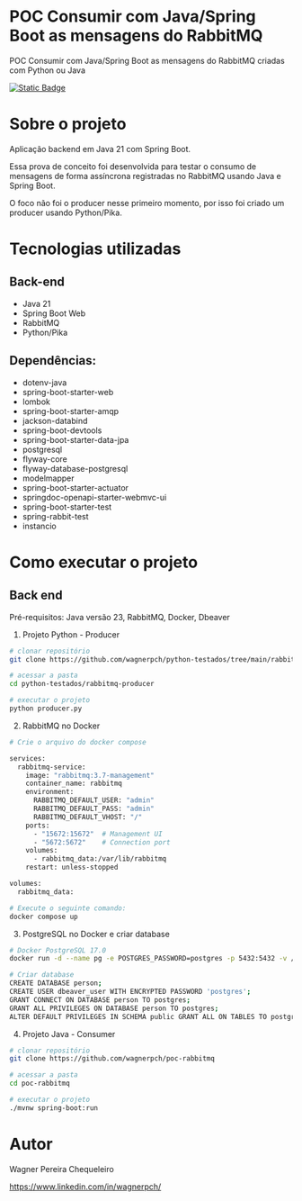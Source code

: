 # POC Consumir com Java/Spring Boot as mensagens do RabbitMQ
POC Consumir com Java/Spring Boot as mensagens do RabbitMQ criadas com Python ou Java

[![Static Badge](https://img.shields.io/badge/license-GNU-green)](https://github.com/wagnerpch/poc-rabbitmq/blob/main/LICENSE)

# Sobre o projeto

Aplicação backend em Java 21 com Spring Boot.

Essa prova de conceito foi desenvolvida para testar o consumo de mensagens de forma assíncrona registradas no RabbitMQ usando Java e Spring Boot.

O foco não foi o producer nesse primeiro momento, por isso foi criado um producer usando Python/Pika.

# Tecnologias utilizadas

## Back-end

- Java 21
- Spring Boot Web
- RabbitMQ
- Python/Pika

## Dependências:
- dotenv-java
- spring-boot-starter-web
- lombok
- spring-boot-starter-amqp
- jackson-databind
- spring-boot-devtools
- spring-boot-starter-data-jpa
- postgresql
- flyway-core
- flyway-database-postgresql
- modelmapper
- spring-boot-starter-actuator
- springdoc-openapi-starter-webmvc-ui
- spring-boot-starter-test
- spring-rabbit-test
- instancio

# Como executar o projeto

## Back end

Pré-requisitos: Java versão 23, RabbitMQ, Docker, Dbeaver

1) Projeto Python - Producer

```bash
# clonar repositório
git clone https://github.com/wagnerpch/python-testados/tree/main/rabbitmq-producer

# acessar a pasta
cd python-testados/rabbitmq-producer

# executar o projeto
python producer.py
```

2) RabbitMQ no Docker

```bash
# Crie o arquivo do docker compose

services:
  rabbitmq-service:
    image: "rabbitmq:3.7-management"
    container_name: rabbitmq
    environment:
      RABBITMQ_DEFAULT_USER: "admin"
      RABBITMQ_DEFAULT_PASS: "admin"
      RABBITMQ_DEFAULT_VHOST: "/"
    ports:
      - "15672:15672"  # Management UI
      - "5672:5672"    # Connection port
    volumes:
      - rabbitmq_data:/var/lib/rabbitmq
    restart: unless-stopped

volumes:
  rabbitmq_data:

# Execute o seguinte comando:
docker compose up
```

3) PostgreSQL no Docker e criar database

```bash
# Docker PostgreSQL 17.0
docker run -d --name pg -e POSTGRES_PASSWORD=postgres -p 5432:5432 -v /usr/local/pgsql/data17:/var/lib/postgresql/data postgres:17.0

# Criar database
CREATE DATABASE person;
CREATE USER dbeaver_user WITH ENCRYPTED PASSWORD 'postgres';
GRANT CONNECT ON DATABASE person TO postgres;
GRANT ALL PRIVILEGES ON DATABASE person TO postgres;
ALTER DEFAULT PRIVILEGES IN SCHEMA public GRANT ALL ON TABLES TO postgres;

```

4) Projeto Java - Consumer

```bash
# clonar repositório
git clone https://github.com/wagnerpch/poc-rabbitmq

# acessar a pasta
cd poc-rabbitmq

# executar o projeto
./mvnw spring-boot:run
```

# Autor

Wagner Pereira Chequeleiro

https://www.linkedin.com/in/wagnerpch/